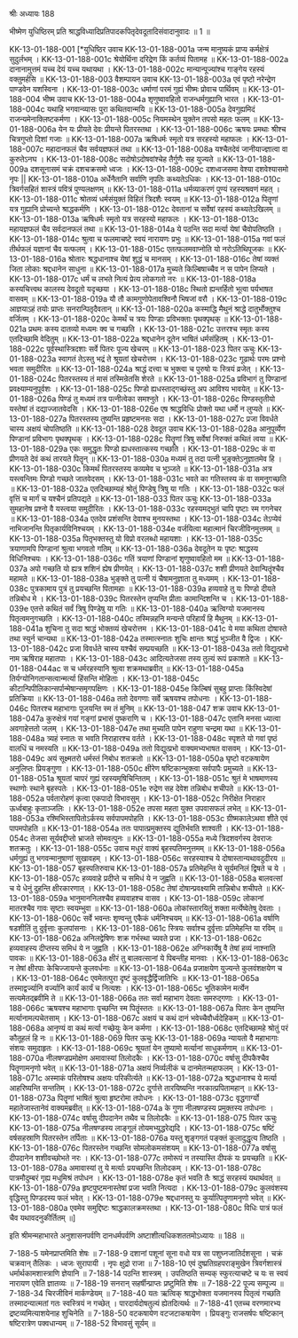 श्रीः
अध्यायः 188

भीष्मेण युधिष्ठिरम् प्रति श्राद्धविध्यादिप्रतिपादकपितृदेवदूतादिसंवादानुवादः ॥ 1 ॥

KK-13-01-188-001	[*युधिष्ठिर उवाच 
KK-13-01-188-001a	जन्म मानुष्यकं प्राप्य कर्मक्षेत्रं सुदुर्लभम् ।
KK-13-01-188-001c	श्रेयोर्थिना दरिद्रेण किं कर्तव्यं पितामह ॥
KK-13-01-188-002a	दानानामुत्तमं यच्च देयं यच्च यथायथा ।
KK-13-01-188-002c	मान्यान्पूज्यांश्च गाङ्गेय रहस्यं वक्तुमर्हसि ॥
KK-13-01-188-003	वैशम्पायन उवाच 
KK-13-01-188-003a	एवं पृष्टो नरेन्द्रेण पाण्डवेन यशस्विना ।
KK-13-01-188-003c	धर्माणां परमं गुह्यं भीष्मः प्रोवाच पार्थिवम् ॥
KK-13-01-188-004	भीष्म उवाच 
KK-13-01-188-004a	शृणुष्वावहितो राजन्धर्मगुह्यानि भारत ।
KK-13-01-188-004c	यथाहि भगवान्व्यासः पुरा कथितवान्मयि ॥
KK-13-01-188-005a	देवगुह्यमिदं राजन्यमेनाक्लिष्टकर्मणा ।
KK-13-01-188-005c	नियमस्थेन युक्तेन तपसो महतः फलम् ॥
KK-13-01-188-006a	येन यः प्रीयते देवः प्रीयन्ते पितरस्तथा ।
KK-13-01-188-006c	ऋषयः प्रमथाः श्रीश्च चित्रगुप्तो दिशां गजाः ॥
KK-13-01-188-007a	ऋषिधर्मः स्मृतो यत्र सरहस्यो महाफलः ।
KK-13-01-188-007c	महादानफलं चैव सर्वयज्ञफलं तथा ॥
KK-13-01-188-008a	यश्चैतदेवं जानीयाज्ज्ञात्वा वा कुरुतेऽनघ ।
KK-13-01-188-008c	सदोषोऽदोषवांश्चेह तैर्गुणैः सह युज्यते ॥
KK-13-01-188-009a	दशसूनासमं चक्रं दशचक्रसमो ध्वजः ।
KK-13-01-188-009c	दशध्वजसमा वेश्या दशवेश्यासमो नृपः ||
KK-13-01-188-010a	अर्धेनैतानि सर्वाणि नृपतिः कथ्यतेऽधिकः ।
KK-13-01-188-010c	त्रिवर्गसहितं शास्त्रं पवित्रं पुण्यलक्षणम् ॥
KK-13-01-188-011a	धर्मव्याकरणं पुण्यं रहस्यश्रवणं महत् ।
KK-13-01-188-011c	श्रोतव्यं धर्मसंयुक्तं विहितं त्रिदशैः स्वयम् ॥
KK-13-01-188-012a	पितॄणां यत्र गुह्यानि प्रोच्यन्ते श्राद्धकर्मणि ।
KK-13-01-188-012c	देवतानां च सर्वेषां रहस्यं कथ्यतेऽखिलम् ॥
KK-13-01-188-013a	ऋषिधर्मः स्मृतो यत्र सरहस्यो महाफलः ।
KK-13-01-188-013c	महायज्ञफलं चैव सर्वदानफलं तथा ॥
KK-13-01-188-014a	ये पठन्ति सदा मर्त्या येषां चैवोपतिष्ठति ।
KK-13-01-188-014c	श्रुत्वा च फलमाचष्टे स्वयं नारायणः प्रभुः ॥
KK-13-01-188-015a	गवां फलं तीर्थफलं यज्ञानां चैव यत्फलम् ।
KK-13-01-188-015c	एतत्फलमवाप्नोति यो नरोऽतिथिपूजकः ॥
KK-13-01-188-016a	श्रोतारः श्रद्धधानाश्च येषां शुद्धं च मानसम् ।
KK-13-01-188-016c	तेषां व्यक्तं जिता लोकाः श्रद्दधानेन साधुना ॥
KK-13-01-188-017a	मुच्यते किल्बिषाच्चैव न स पापेन लिप्यते ।
KK-13-01-188-017c	धर्मं च लभते नित्यं प्रेत्य लोकगतो नरः ॥
KK-13-01-188-018a	कस्यचित्त्वथ कालस्य देवदूतो यदृच्छया ।
KK-13-01-188-018c	स्थितो ह्यन्तर्हितो भूत्वा पर्यभाषत वासवम् ॥
KK-13-01-188-019a	यौ तौ कामगुणोपेतावश्विनौ भिषजां वरौ ।
KK-13-01-188-019c	आज्ञयाऽहं तयोः प्राप्तः सनरान्पितृदैवतान् ॥
KK-13-01-188-020a	कस्माद्धि मैथुनं श्राद्धे दातुर्भोक्तुश्च वर्जितम् ।
KK-13-01-188-020c	केमर्थं च त्रयः पिण्डाः प्रविभक्ताः पृथक्पृथक् ॥
KK-13-01-188-021a	प्रथमः कस्य दातव्यो मध्यमः क्व च गच्छति ।
KK-13-01-188-021c	उत्तरश्च स्मृतः कस्य एतदिच्छामि वेदितुम् ॥
KK-13-01-188-022a	श्रद्दधानेन दूतेन भाषितं धर्मसंहितम् ।
KK-13-01-188-022c	पूर्वस्थास्त्रिदशाः सर्वे पितरः पूज्य खेचरम् ॥
KK-13-01-188-023	पितर ऊचुः 
KK-13-01-188-023a	स्वागतं तेऽस्तु भद्रं ते श्रूयतां खेचरोत्तम ।
KK-13-01-188-023c	गूढार्थः परमः प्रश्नो भवता समुदीरितः ॥
KK-13-01-188-024a	श्राद्धं दत्त्वा च भुक्त्वा च पुरुषो यः स्त्रियं व्रजेत् ।
KK-13-01-188-024c	पितरस्तस्य तं मासं तस्मिन्रेतसि शेरते ॥
KK-13-01-188-025a	प्रविभागं तु पिण्डानां प्रवक्ष्याम्यनुपूर्वशः ।
KK-13-01-188-025c	पिण्डो ह्यधस्ताद्गच्छंस्तु अप आविश्य भावयेत् ॥
KK-13-01-188-026a	पिण्डं तु मध्यमं तत्र पत्नीत्वेका समश्नुते ।
KK-13-01-188-026c	पिण्डस्तृतीयो यस्तेषां तं दद्याज्जातवेदसि ।
KK-13-01-188-026e	एष श्राद्धविधिः प्रोक्तो यथा धर्मो न लुप्यते ॥
KK-13-01-188-027a	पितरस्तस्य तुष्यन्ति प्रहृष्टमनसः सदा ।
KK-13-01-188-027c	प्रजा विवर्धते चास्य अक्षयं चोपतिष्ठति ॥
KK-13-01-188-028	देवदूत उवाच 
KK-13-01-188-028a	आनुपूर्व्येण पिण्डानां प्रविभागः पृथक्पृथक् ।
KK-13-01-188-028c	पितॄणां त्रिषु सर्वेषां निरुक्तं कथितं त्वया ॥
KK-13-01-188-029a	एकः समुद्धृतः पिण्डो ह्यधस्तात्कस्य गच्छति ।
KK-13-01-188-029c	कं वा प्रीणयते देवं कथं तारयते पितॄन् ॥
KK-13-01-188-030a	मध्यमं तु तदा पत्नी भुङ्क्तेऽनुज्ञातमेव हि ।
KK-13-01-188-030c	किमर्थं पितरस्तस्य कव्यमेव च भुञ्जते ॥
KK-13-01-188-031a	अत्र यस्त्वन्तिमः पिण्डो गच्छते जातवेदसम् ।
KK-13-01-188-031c	भवते का गतिस्तस्य कं वा समनुगच्छति ॥
KK-13-01-188-032a	एतदिच्छाम्यहं श्रोतुं पिण्डेषु त्रिषु या गतिः ।
KK-13-01-188-032c	फलं वृत्तिं च मार्गं च यश्चैनं प्रतिपद्यते ॥
KK-13-01-188-033	पितर ऊचुः 
KK-13-01-188-033a	सुमहानेष प्रश्नो वै यस्त्वया समुदीरितः ।
KK-13-01-188-033c	रहस्यमद्भुतं चापि पृष्टाः स्म गगनेचर ॥
KK-13-01-188-034a	एतदेव प्रशंसन्ति देवाश्च मुनयस्तथा ।
KK-13-01-188-034c	तेऽप्येवं नाभिजानन्ति पितृकार्यविनिश्चयम् ।
KK-13-01-188-034e	वर्जयित्वा महात्मानं चिरजीविनमुत्तमम् ॥
KK-13-01-188-035a	पितृभक्तस्तु यो विप्रो वरलब्धो महायशाः ।
KK-13-01-188-035c	त्रयाणामपि पिण्डानां श्रुत्वा भगवतो गतिम् ॥
KK-13-01-188-036a	देवदूतेन यः पृष्टः श्राद्धस्य विधिनिश्चयः ।
KK-13-01-188-036c	गतिं त्रयाणां पिण्डानां शृणुष्वावहितो मम ॥
KK-13-01-188-037a	अपो गच्छति यो ह्यत्र शशिनं ह्येष प्रीणयेत् ।
KK-13-01-188-037c	शशी प्रीणयते देवान्पितॄंश्चैव महामते ॥
KK-13-01-188-038a	भुङ्क्ते तु पत्नी यं चैषामनुज्ञाता तु मध्यमम् ।
KK-13-01-188-038c	पुत्रकामाय पुत्रं तु प्रयच्छन्ति पितामहाः ॥
KK-13-01-188-039a	हव्यवाहे तु यः पिण्डो दीयते तन्निबोध मे ।
KK-13-01-188-039c	पितरस्तेन तृप्यन्ति प्रीताः कामान्दिशन्ति च ।
KK-13-01-188-039e	एतत्ते कथितं सर्वं त्रिषु पिण्डेषु या गतिः ॥
KK-13-01-188-040a	ऋत्विग्यो यजमानस्य पितृत्वमनुगच्छति ।
KK-13-01-188-040c	तस्मिन्नहनि मन्यन्ते परिहार्यं हि मैथुनम् ॥
KK-13-01-188-041a	शुचिना तु सदा श्राद्धं भोक्तव्यं खेचरोत्तम ।
KK-13-01-188-041c	ये मया कथिता दोषास्ते तथा स्युर्न चान्यथा ॥
KK-13-01-188-042a	तस्मात्स्नातः शुचिः क्षान्तः श्राद्धं भुञ्जीत वै द्विजः ।
KK-13-01-188-042c	प्रजा विवर्धते चास्य यश्चैवं सम्प्रयच्छति ॥
KK-13-01-188-043a	ततो विद्युत्प्रभो नाम ऋषिराह महातपाः ।
KK-13-01-188-043c	आदित्यतेजसा तस्य तुल्यं रूपं प्रकाशते ॥
KK-13-01-188-044ac	स च धर्मरहस्यानि श्रुत्वा शक्रमथाब्रवीत् ॥
KK-13-01-188-045a	तिर्यग्योनिगतान्सत्वान्मर्त्या हिंसन्ति मोहिताः ।
KK-13-01-188-045c	कीटान्पिपीलिकान्सर्पान्मेषान्समृगपक्षिणः ।
KK-13-01-188-045e	किल्बिषं सुबहु प्राप्ताः किंस्विदेषां प्रतिक्रिया ॥
KK-13-01-188-046a	ततो देवगणाः सर्वे ऋषयश्च तपोधनाः ।
KK-13-01-188-046c	पितरश्च महाभागाः पूजयन्ति स्म तं मुनिम् ॥
KK-13-01-188-047	शक्र उवाच 
KK-13-01-188-047a	कुरुक्षेत्रं गयां गङ्गां प्रभासं पुष्कराणि च ।
KK-13-01-188-047c	एतानि मनसा ध्यात्वा अवगाहेत्ततो जलम् ।
KK-13-01-188-047e	तथा मुच्यति पापेन राहुणा चन्द्रमा यथा ॥
KK-13-01-188-048a	त्र्यहं स्नातः स भवति निराहारश्च वर्तते ।
KK-13-01-188-048c	स्पृशते यो गवां पृष्ठं वालधिं च नमस्यति ॥
KK-13-01-188-049a	ततो विद्युत्प्रभो वाक्यमभ्यभाषत वासवम् ।
KK-13-01-188-049c	अयं सूक्ष्मतरो धर्मस्तं निबोध शतक्रतो ॥
KK-13-01-188-050a	घृष्टो वटकषायेण अनुलिप्तः प्रियङ्गुणा ।
KK-13-01-188-050c	क्षीरेण षष्टिकान्भुक्त्वा सर्वपापैः प्रमुच्यते ॥
KK-13-01-188-051a	श्रूयतां चापरं गुह्यं रहस्यमृषिचिन्तितम् ।
KK-13-01-188-051c	श्रुतं मे भाषमाणस्य स्थाणोः स्थाने बृहस्पतेः ।
KK-13-01-188-051e	रुद्रेण सह देवेश तन्निबोध शचीपते ॥
KK-13-01-188-052a	पर्वतारोहणं कृत्वा एकपादो विभावसुम् ।
KK-13-01-188-052c	निरीक्षेत निराहार ऊर्ध्वबाहुः कृताञ्जलिः ।
KK-13-01-188-052e	तपसा महता युक्त उपवासफलं लभेत् ॥
KK-13-01-188-053a	रश्मिभिस्तापितोऽर्कस्य सर्वपापमपोहति ।
KK-13-01-188-053c	ग्रीष्मकालेऽथवा शीते एवं पापमपोहति ॥
KK-13-01-188-054a	ततः पापात्प्रमुक्तस्य द्युतिर्भवति शाश्वती ।
KK-13-01-188-054c	तेजसा सूर्यवद्दीप्तो भ्राजते सोमवत्पुनः ॥
KK-13-01-188-055a	मध्ये त्रिदशवर्गस्य देवराजः शतक्रतुः ।
KK-13-01-188-055c	उवाच मधुरं वाक्यं बृहस्पतिमनुत्तमम् ॥
KK-13-01-188-056a	धर्मगुह्यं तु भगवन्मानुषाणां सुखावहम् ।
KK-13-01-188-056c	सरहस्याश्च ये दोषास्तान्यथावदुदीरय ॥
KK-13-01-188-057	बृहस्पतिरुवाच 
KK-13-01-188-057a	प्रतिमेहन्ति ये सूर्यमनिलं द्विषते च ये ।
KK-13-01-188-057c	हव्यवाहे प्रदीप्ते च समिधं ये न जुह्वति ॥
KK-13-01-188-058a	बालवत्सां च ये धेनुं दुहन्ति क्षीरकारणात् ।
KK-13-01-188-058c	तेषां दोषान्प्रवक्ष्यामि तान्निबोध शचीपते ॥
KK-13-01-188-059a	भानुमाननिलश्चैव हव्यवाहश्च वासव ।
KK-13-01-188-059c	लोकानां मातरश्चैव गावः सृष्टाः स्वयम्भुवा ॥
KK-13-01-188-060a	लोकांस्तारयितुं शक्ता मर्त्येष्वेतेषु देवताः ।
KK-13-01-188-060c	सर्वे भवन्तः शृण्वन्तु एकैकं धर्मनिश्चयम् ॥
KK-13-01-188-061a	वर्षाणि षडशीतिं तु दुर्वृत्ताः कुलपांसनाः ।
KK-13-01-188-061c	स्त्रियः सर्वाश्च दुर्वृत्ताः प्रतिमेहन्ति या रविम् ॥
KK-13-01-188-062a	अनिलद्वेषिणः शक्र गर्भस्था च्यवते प्रजा ।
KK-13-01-188-062c	हव्यवाहस्य दीप्तस्य समिधं ये न जुह्वति ।
KK-13-01-188-062e	अग्निकार्येषु वै तेषां हव्यं नाश्नाति पावकः ॥
KK-13-01-188-063a	क्षीरं तु बालवत्सानां ये पिबन्तीह मानवाः ।
KK-13-01-188-063c	न तेषां क्षीरपाः केचिज्जायन्ते कुलवर्धनाः ॥
KK-13-01-188-064a	प्रजाक्षयेण युज्यन्ते कुलवंशक्षयेण च ।
KK-13-01-188-064c	एवमेतत्पुरा दृष्टं कुलवृद्धैर्द्विजातिभिः ॥
KK-13-01-188-065a	तस्माद्वर्ज्यानि वर्ज्यानि कार्यं कार्यं च नित्यशः ।
KK-13-01-188-065c	भूतिकामेन मर्त्येन सत्यमेतद्ब्रवीमि ते ॥
KK-13-01-188-066a	ततः सर्वा महाभाग देवताः समरुद्गणाः ।
KK-13-01-188-066c	ऋषयश्च महाभागाः पृच्छन्ति स्म पितॄंस्ततः ॥
KK-13-01-188-067a	पितरः केन तुष्यन्ति मर्त्यानामल्पचेतसाम् ।
KK-13-01-188-067c	अक्षयं च कथं दानं भवेच्चैवौर्ध्वदेहिकम् ॥
KK-13-01-188-068a	आनृण्यं वा कथं मर्त्या गच्छेयुः केन कर्मणा ।
KK-13-01-188-068c	एतदिच्छामहे श्रोतुं परं कौतूहलं हि नः ॥
KK-13-01-188-069	पितर ऊचुः 
KK-13-01-188-069a	न्यायतो वै महाभागाः संशयः समुदाहृतः ।
KK-13-01-188-069c	श्रूयतां येन तुष्यामो मर्त्यानां साधुकर्मणाम् ॥
KK-13-01-188-070a	नीलषण्डप्रमोक्षेण अमावास्यां तिलोदकैः ।
KK-13-01-188-070c	वर्षासु दीपकैश्चैव पितॄणामनृणो भवेत् ॥
KK-13-01-188-071a	अक्षयं निर्व्यलीकं च दानमेतन्महाफलम् ।
KK-13-01-188-071c	अस्माकं परितोषश्च अक्षयः परिकीर्त्यते ॥
KK-13-01-188-072a	श्रद्धधानाश्च ये मर्त्या आहरिष्यन्ति सन्ततिम् ।
KK-13-01-188-072c	दुर्गात्ते तारयिष्यन्ति नरकात्प्रपितामहान् ॥
KK-13-01-188-073a	पितॄणां भाषितं श्रुत्वा हृष्टरोमा तपोधनः ।
KK-13-01-188-073c	वृद्धगार्ग्यो महातेजास्तानेवं वाक्यमब्रवीत् ॥
KK-13-01-188-074a	के गुणा नीलषण्डस्य प्रमुक्तस्य तपोधनाः ।
KK-13-01-188-074c	वर्षासु दीपदानेन तथैव च तिलोदकैः ॥
KK-13-01-188-075	पितर ऊचुः 
KK-13-01-188-075a	नीलषण्डस्य लाङ्गूलं तोयमभ्युद्धरेद्यदि ।
KK-13-01-188-075c	षष्टिं वर्षसहस्राणि पितरस्तेन तर्पिताः ॥
KK-13-01-188-076a	यस्तु शृङ्गगतं पङ्क्तं कूलादुद्धृत्य तिष्ठति ।
KK-13-01-188-076c	पितरस्तेन गच्छन्ति सोमलोकमसंशयम् ॥
KK-13-01-188-077a	वर्षासु दीपदानेन शशीवच्छोभते नरः ।
KK-13-01-188-077c	तमोरूपं न तस्यास्ति दीपकं यः प्रयच्छति ॥
KK-13-01-188-078a	अमावास्यां तु ये मर्त्याः प्रयच्छन्ति तिलोदकम् ।
KK-13-01-188-078c	पात्रमौदुम्बरं गृह्य मधुमिश्रं तपोधन ।
KK-13-01-188-078e	कृतं भवति तैः श्राद्धं सरहस्यं यथार्थवत् ॥
KK-13-01-188-079a	हृष्टपुष्टमनास्तेषां प्रजा भवति नित्यदा ।
KK-13-01-188-079c	कुलवंशस्य वृद्धिस्तु पिण्डदस्य फलं भवेत् ।
KK-13-01-188-079e	श्रद्दधानस्तु यः कुर्यात्पितॄणामनृणो भवेत् ॥
KK-13-01-188-080a	एवमेव समुद्दिष्टः श्राद्धकालक्रमस्तथा ।
KK-13-01-188-080c	विधिः पात्रं फलं चैव यथावदनुकीर्तितम् ॥] 

इति श्रीमन्महाभारते अनुशासनपर्वणि दानधर्मपर्वणि अष्टाशीत्यधिकशततमोऽध्यायः ॥ 188 ॥

7-188-5 यमेनप्राप्तमिति शेषः ॥ 7-188-9 दशानां पशूनां सूना वधो यत्र सा पशुघ्नजातिर्दशसूना । चक्रं चक्रवान् तैलिकः । ध्वजः सुरापायी । नृपः क्षुद्रो राजा ॥ 7-188-10 एवं दुष्प्रतिग्रहपराङ्मुखेन त्रिवर्गशास्त्रं धर्मार्थकामशास्त्राणि ज्ञेयानि ॥ 7-188-14 पठन्ति शास्त्रम् । उपतिष्ठति सम्यक् स्फुरत्याचष्टे च यः स स्वयं नारायण एवेति ज्ञातव्यः ॥ 7-188-19 सनरान् सहर्षीन्प्राप्तः प्रष्टुमिति शेषः ॥ 7-188-22 पूज्य सम्पूज्य ॥ 7-188-34 चिरजीविनं मार्कण्डेयम् ॥ 7-188-40 यतः ऋत्विक् श्राद्धभोक्ता यजमानस्य पितृत्वं गच्छति तस्मादन्यात्मतां गतः स्वस्त्रियं न गच्छेत् । पारदार्यदोषतुल्यं ह्येतदित्यर्थः ॥ 7-188-41 एतच्च वरणमारभ्य द्रष्टव्यमित्याशयेनाह शुचिनेति ॥ 7-188-50 वटकषायेण वटजटाकषायेण । प्रियङ्गुः राजसर्षपः षष्टिकान् षष्टिरात्रेण पक्वधान्यम् ॥ 7-188-52 विभावसुं सूर्यम् ॥
